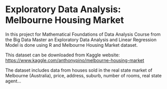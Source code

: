 # Exploratory Data Analysis: Melbourne Housing Market

In this project for Mathematical Foundations of Data Analysis Course from the Big Data Master an Exploratory Data Analysis and Linear Regression Model is done using R and Melbourne Housing Market dataset.

This dataset can be downloaded from Kaggle website: https://www.kaggle.com/anthonypino/melbourne-housing-market

The dataset includes data from houses sold in the real state market of Melbourne (Australia), price, address, suburb, number of rooms, real state agent...
